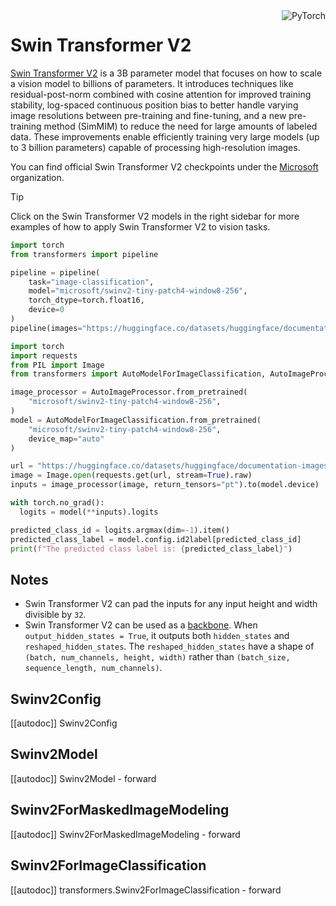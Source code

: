 <!--Copyright 2022 The HuggingFace Team. All rights reserved.

Licensed under the Apache License, Version 2.0 (the "License"); you may not use this file except in compliance with
the License. You may obtain a copy of the License at

http://www.apache.org/licenses/LICENSE-2.0

Unless required by applicable law or agreed to in writing, software distributed under the License is distributed on
an "AS IS" BASIS, WITHOUT WARRANTIES OR CONDITIONS OF ANY KIND, either express or implied. See the License for the
specific language governing permissions and limitations under the License.

⚠️ Note that this file is in Markdown but contain specific syntax for our doc-builder (similar to MDX) that may not be
rendered properly in your Markdown viewer.

-->

<div style="float: right;">
    <div class="flex flex-wrap space-x-1">
        <img alt="PyTorch" src="https://img.shields.io/badge/PyTorch-DE3412?style=flat&logo=pytorch&logoColor=white">
    </div>
</div>

# Swin Transformer V2

[Swin Transformer V2](https://huggingface.co/papers/2111.09883) is a 3B parameter model that focuses on how to scale a vision model to billions of parameters. It introduces techniques like residual-post-norm combined with cosine attention for improved training stability, log-spaced continuous position bias to better handle varying image resolutions between pre-training and fine-tuning, and a new pre-training method (SimMIM) to reduce the need for large amounts of labeled data. These improvements enable efficiently training very large models (up to 3 billion parameters) capable of processing high-resolution images.

You can find official Swin Transformer V2 checkpoints under the [Microsoft](https://huggingface.co/microsoft?search_models=swinv2) organization.

> [!TIP]
> Click on the Swin Transformer V2 models in the right sidebar for more examples of how to apply Swin Transformer V2 to vision tasks.

<hfoptions id="usage">
<hfoption id="Pipeline">

```py
import torch
from transformers import pipeline

pipeline = pipeline(
    task="image-classification",
    model="microsoft/swinv2-tiny-patch4-window8-256",
    torch_dtype=torch.float16,
    device=0
)
pipeline(images="https://huggingface.co/datasets/huggingface/documentation-images/resolve/main/pipeline-cat-chonk.jpeg")
```

</hfoption>

<hfoption id="AutoModel">

```py
import torch
import requests
from PIL import Image
from transformers import AutoModelForImageClassification, AutoImageProcessor

image_processor = AutoImageProcessor.from_pretrained(
    "microsoft/swinv2-tiny-patch4-window8-256",
)
model = AutoModelForImageClassification.from_pretrained(
    "microsoft/swinv2-tiny-patch4-window8-256",
    device_map="auto"
)

url = "https://huggingface.co/datasets/huggingface/documentation-images/resolve/main/pipeline-cat-chonk.jpeg"
image = Image.open(requests.get(url, stream=True).raw)
inputs = image_processor(image, return_tensors="pt").to(model.device)

with torch.no_grad():
  logits = model(**inputs).logits

predicted_class_id = logits.argmax(dim=-1).item()
predicted_class_label = model.config.id2label[predicted_class_id]
print(f"The predicted class label is: {predicted_class_label}")
```

</hfoption>
</hfoptions>

## Notes

- Swin Transformer V2 can pad the inputs for any input height and width divisible by `32`. 
- Swin Transformer V2 can be used as a [backbone](../backbones). When `output_hidden_states = True`, it outputs both `hidden_states` and `reshaped_hidden_states`. The `reshaped_hidden_states` have a shape of `(batch, num_channels, height, width)` rather than `(batch_size, sequence_length, num_channels)`.

## Swinv2Config

[[autodoc]] Swinv2Config

## Swinv2Model

[[autodoc]] Swinv2Model
    - forward

## Swinv2ForMaskedImageModeling

[[autodoc]] Swinv2ForMaskedImageModeling
    - forward

## Swinv2ForImageClassification

[[autodoc]] transformers.Swinv2ForImageClassification
    - forward
